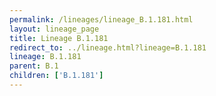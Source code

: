 ```yaml
---
permalink: /lineages/lineage_B.1.181.html
layout: lineage_page
title: Lineage B.1.181
redirect_to: ../lineage.html?lineage=B.1.181
lineage: B.1.181
parent: B.1
children: ['B.1.181']
---
```


